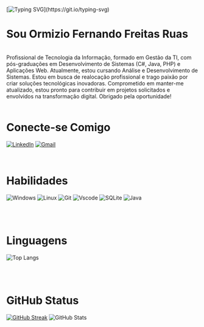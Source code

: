 [![Typing SVG](https://readme-typing-svg.demolab.com?font=Lobster&size=40&duration=7000&pause=1000&background=C02C8600&center=true&random=false&width=660&height=65&lines=Seja%2C+Bem-Vindo+Ao+Meu+Perfil!;Welcome%2C+To+My+Profile!)](https://git.io/typing-svg)

# Sou Ormizio Fernando Freitas Ruas

 <br />
Profissional de Tecnologia da Informação, formado em Gestão da TI, com pós-graduações em Desenvolvimento de Sistemas (C#, Java, PHP) e Aplicações Web. Atualmente, estou cursando Análise e Desenvolvimento de Sistemas. Estou em busca de realocação profissional e trago paixão por criar soluções tecnológicas inovadoras. Comprometido em manter-me atualizado, estou pronto para contribuir em projetos solicitados e envolvidos na transformação digital. Obrigado pela oportunidade! <br /> <br />

# Conecte-se Comigo
[![LinkedIn](https://img.shields.io/badge/LinkedIn-0077B5?style=for-the-badge&logo=linkedin&logoColor=white)](https://www.linkedin.com/in/OFFRUAS/)
[![Gmail](https://img.shields.io/badge/Gmail-333333?style=for-the-badge&logo=gmail&logoColor=red)](mailto:ormiziofreitas@gmail.com)


 <br />

# Habilidades
![Windows](https://img.shields.io/badge/Windows-000?style=for-the-badge&logo=windows&logoColor=2CA5E0) 
![Linux](https://img.shields.io/badge/Linux-000?style=for-the-badge&logo=linux&logoColor=FCC624)
![Git](https://img.shields.io/badge/GIT-000?style=for-the-badge&logo=git&logoColor=white)
![Vscode](https://img.shields.io/badge/Vscode-000?style=for-the-badge&logo=visual-studio-code&logoColor=white)
![SQLite](https://img.shields.io/badge/SQLite-000?style=for-the-badge&logo=sqlite&logoColor=07405E)
![Java](https://img.shields.io/badge/Java-000?style=for-the-badge&logo=java)

 <br /> <br />

 # Linguagens
 ![Top Langs](https://github-readme-stats-git-masterrstaa-rickstaa.vercel.app/api/top-langs/?username=ormizioruas&layout=compact&bg_color=000&border_color=30A3DC&title_color=E94D5F&text_color=FFF)

  <br /> <br />

# GitHub Status
[![GitHub Streak](https://streak-stats.demolab.com?user=ormizioruas&theme=tokyonight&hide_border=verdadeiro&border_radius=4.8&locale=pt_BR)](https://git.io/streak-stats)
![GitHub Stats](https://github-readme-stats.vercel.app/api?username=ormizioruas&theme=dark&bg_color=000&border_color=30A3DC&show_icons=true&icon_color=30A3DC&title_color=E94D5F&text_color=FFF)
